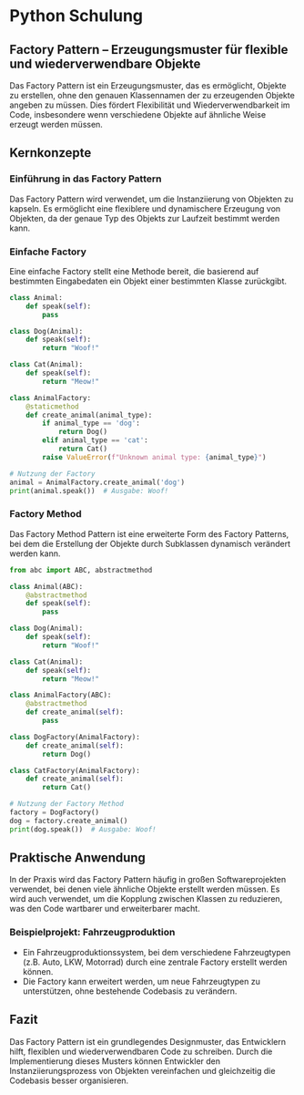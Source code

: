 
# Python Schulung

## Factory Pattern – Erzeugungsmuster für flexible und wiederverwendbare Objekte

Das Factory Pattern ist ein Erzeugungsmuster, das es ermöglicht, Objekte zu erstellen, ohne den genauen Klassennamen der zu erzeugenden Objekte angeben zu müssen. Dies fördert Flexibilität und Wiederverwendbarkeit im Code, insbesondere wenn verschiedene Objekte auf ähnliche Weise erzeugt werden müssen.

## Kernkonzepte

### Einführung in das Factory Pattern

Das Factory Pattern wird verwendet, um die Instanziierung von Objekten zu kapseln. Es ermöglicht eine flexiblere und dynamischere Erzeugung von Objekten, da der genaue Typ des Objekts zur Laufzeit bestimmt werden kann.

### Einfache Factory

Eine einfache Factory stellt eine Methode bereit, die basierend auf bestimmten Eingabedaten ein Objekt einer bestimmten Klasse zurückgibt.

```python
class Animal:
    def speak(self):
        pass

class Dog(Animal):
    def speak(self):
        return "Woof!"

class Cat(Animal):
    def speak(self):
        return "Meow!"

class AnimalFactory:
    @staticmethod
    def create_animal(animal_type):
        if animal_type == 'dog':
            return Dog()
        elif animal_type == 'cat':
            return Cat()
        raise ValueError(f"Unknown animal type: {animal_type}")

# Nutzung der Factory
animal = AnimalFactory.create_animal('dog')
print(animal.speak())  # Ausgabe: Woof!
```

### Factory Method

Das Factory Method Pattern ist eine erweiterte Form des Factory Patterns, bei dem die Erstellung der Objekte durch Subklassen dynamisch verändert werden kann.

```python
from abc import ABC, abstractmethod

class Animal(ABC):
    @abstractmethod
    def speak(self):
        pass

class Dog(Animal):
    def speak(self):
        return "Woof!"

class Cat(Animal):
    def speak(self):
        return "Meow!"

class AnimalFactory(ABC):
    @abstractmethod
    def create_animal(self):
        pass

class DogFactory(AnimalFactory):
    def create_animal(self):
        return Dog()

class CatFactory(AnimalFactory):
    def create_animal(self):
        return Cat()

# Nutzung der Factory Method
factory = DogFactory()
dog = factory.create_animal()
print(dog.speak())  # Ausgabe: Woof!
```

## Praktische Anwendung

In der Praxis wird das Factory Pattern häufig in großen Softwareprojekten verwendet, bei denen viele ähnliche Objekte erstellt werden müssen. Es wird auch verwendet, um die Kopplung zwischen Klassen zu reduzieren, was den Code wartbarer und erweiterbarer macht.

### Beispielprojekt: Fahrzeugproduktion

- Ein Fahrzeugproduktionssystem, bei dem verschiedene Fahrzeugtypen (z.B. Auto, LKW, Motorrad) durch eine zentrale Factory erstellt werden können.
- Die Factory kann erweitert werden, um neue Fahrzeugtypen zu unterstützen, ohne bestehende Codebasis zu verändern.

## Fazit

Das Factory Pattern ist ein grundlegendes Designmuster, das Entwicklern hilft, flexiblen und wiederverwendbaren Code zu schreiben. Durch die Implementierung dieses Musters können Entwickler den Instanziierungsprozess von Objekten vereinfachen und gleichzeitig die Codebasis besser organisieren.
